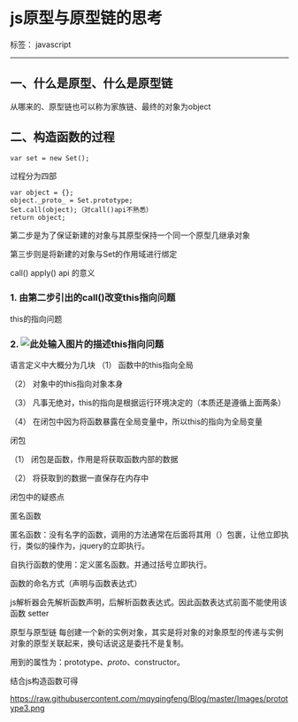 ﻿# js原型与原型链的思考

标签： javascript

---

## 一、什么是原型、什么是原型链

从哪来的、原型链也可以称为家族链、最终的对象为object 

## 二、构造函数的过程

    var set = new Set();

过程分为四部

    var object = {};
    object._proto_ = Set.prototype;
    Set.call(object);（对call()api不熟悉）
    return object;

第二步是为了保证新建的对象与其原型保持一个同一个原型几继承对象

第三步则是将新建的对象与Set的作用域进行绑定

call() apply() api 的意义

### 1. 由第二步引出的call()改变this指向问题

this的指向问题
###	2. ![此处输入图片的描述][1]this指向问题

语言定义中大概分为几块
（1）	函数中的this指向全局

（2）	对象中的this指向对象本身

（3）	凡事无绝对，this的指向是根据运行环境决定的（本质还是遵循上面两条）

（4）	在闭包中因为将函数暴露在全局变量中，所以this的指向为全局变量

闭包

（1）	闭包是函数，作用是将获取函数内部的数据

（2）	将获取到的数据一直保存在内存中

闭包中的疑惑点

匿名函数

匿名函数：没有名字的函数，调用的方法通常在后面将其用（）包裹，让他立即执行，类似的操作为，jquery的立即执行。

自执行函数的使用：定义匿名函数。并通过括号立即执行。

函数的命名方式（声明与函数表达式）

js解析器会先解析函数声明，后解析函数表达式。因此函数表达式前面不能使用该函数
setter


原型与原型链
每创建一个新的实例对象，其实是将对象的对象原型的传递与实例对象的原型关联起来，换句话说这是委托不是复制。

用到的属性为：prototype、_proto_、constructor。

结合js构造函数可得

https://raw.githubusercontent.com/mqyqingfeng/Blog/master/Images/prototype3.png


  [1]: https://raw.githubusercontent.com/mqyqingfeng/Blog/master/Images/prototype3.png